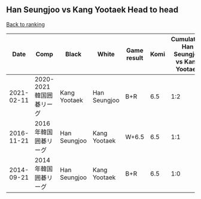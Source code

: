 ## Han Seungjoo vs Kang Yootaek Head to head

[Back to ranking](../../index.md)




| **Date** | **Comp** | **Black** | **White** | **Game result** | **Komi** | **Cumulative Han Seungjoo vs Kang Yootaek** | **Han Seungjoo streak** | **Kang Yootaek streak** | 
| --- | --- | --- | --- | --- | --- | --- | --- | --- |
| 2021-02-11 | 2020-2021韓国囲碁リーグ | Kang Yootaek | Han Seungjoo | B+R | 6.5 | 1:2 | 0 | 2 | 
| 2016-11-21 | 2016年韓国囲碁リーグ | Han Seungjoo | Kang Yootaek | W+6.5 | 6.5 | 1:1 | 0 | 1 | 
| 2014-09-21 | 2014年韓国囲碁リーグ | Han Seungjoo | Kang Yootaek | B+R | 6.5 | 1:0 | 1 | 0 |




